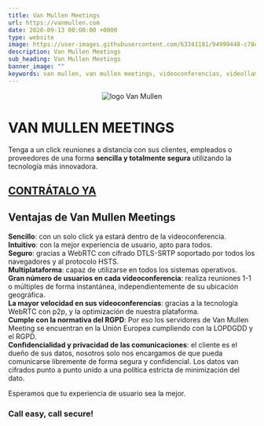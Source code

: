 ```yaml
---
title: Van Mullen Meetings
url: https://vanmullen.com
date: 2020-09-13 00:00:00 +0000
type: website
image: https://user-images.githubusercontent.com/63341181/94999448-c78e1c00-05b9-11eb-9c82-7441b5f91dcb.png
description: Van Mullen Meetings
sub_heading: Van Mullen Meetings
banner_image: ""
keywords: van mullen, van mullen meetings, videoconferencias, videollamadas seguras
---
```


<p style="text-align:center"><img src="https://user-images.githubusercontent.com/63341181/93509647-521b1e00-f920-11ea-8533-3fd59b746765.png" alt="logo Van Mullen"></p>

# VAN MULLEN MEETINGS

Tenga a un click reuniones a distancia con sus clientes, empleados o proveedores de una forma **sencilla y totalmente segura** utilizando la tecnología más innovadora.  

## [CONTRÁTALO YA](https://perseusyrcabogados.com/contacto.html "CONTRÁTALO YA")

## Ventajas de Van Mullen Meetings

**Sencillo**: con un solo click ya estará dentro de la videoconferencia.  
**Intuitivo**: con la mejor experiencia de usuario, apto para todos.  
**Seguro**: gracias a WebRTC con cifrado DTLS-SRTP soportado por todos los navegadores y al protocolo HSTS.  
**Multiplataforma**: capaz de utilizarse en todos los sistemas operativos.  
**Gran número de usuarios en cada videoconferencia**: realiza reuniones 1-1 o múltiples de forma instantánea, independientemente de su ubicación geográfica.  
**La mayor velocidad en sus videoconferencias**: gracias a la tecnología WebRTC con p2p, y la optimización de nuestra plataforma.  
**Cumple con la normativa del RGPD**: Por eso los servidores de Van Mullen Meeting se encuentran en la Unión Europea cumpliendo con la LOPDGDD y el RGPD.  
**Confidencialidad y privacidad de las comunicaciones**: el cliente es el dueño de sus datos, nosotros solo nos encargamos de que pueda comunicarse libremente de forma segura y   confidencial. Los datos van cifrados punto a punto unido a una política estricta de minimización del dato.  

Esperamos que tu experiencia de usuario sea la mejor.  
  
### Call easy, call secure!
